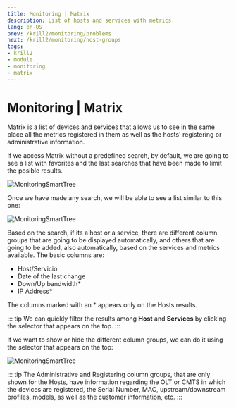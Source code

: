 ```yaml
---
title: Monitoring | Matrix
description: List of hosts and services with metrics.
lang: en-US
prev: /krill2/monitoring/problems
next: /krill2/monitoring/host-groups
tags:
- krill2
- module
- monitoring
- matrix
---
```

# Monitoring | Matrix

Matrix is a list of devices and services that allows us to see in the same place all the metrics registered in them as well as the hosts' registering or administrative information.

If we access Matrix without a predefined search, by default, we are going to see a list with favorites and the last searches that have been made to limit the posible results.

![MonitoringSmartTree](/img/krill2/monitoring/1101.png)

Once we have made any search, we will be able to see a list similar to this one:

![MonitoringSmartTree](/img/krill2/monitoring/1102.png)

Based on the search, if its a host or a service, there are different column groups that are going to be displayed automatically, and others that are going to be added, also automatically, based on the services and metrics available.
The basic columns are:

- Host/Servicio
- Date of the last change
- Down/Up bandwidth*
- IP Address*

The columns marked with an * appears only on the Hosts results.

::: tip
We can quickly filter the results among **Host** and **Services** by clicking the selector that appears on the top.
:::

If we want to show or hide the different column groups, we can do it using the selector that appears on the top:

![MonitoringSmartTree](/img/krill2/monitoring/1103.png)

::: tip
The Administrative and Registering column groups, that are only shown for the Hosts, have information regarding the OLT or CMTS in which the devices are registered, the Serial Number, MAC, upstream/downstream profiles, models, as well as the customer information, etc.
:::
